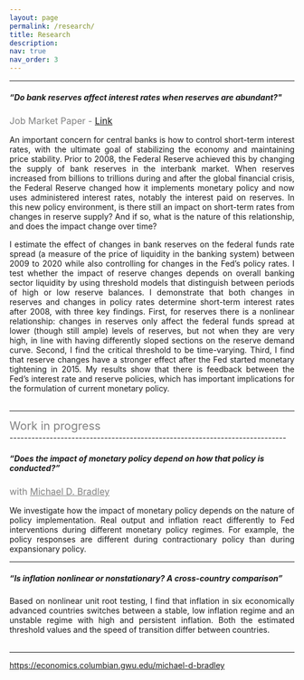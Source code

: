 ```yaml
---
layout: page
permalink: /research/
title: Research
description:
nav: true
nav_order: 3
---
```

----------------------------------------------------------------------------
##### **“Do bank reserves affect interest rates when reserves are abundant?"**
<div style="font-size: 16px"><span style="color:grey">Job Market Paper - <a href="/assets/pdf/fk-langowski_jmp.pdf" target="_blank">Link</a></span></div>
<p style="margin:15px;"></p>
<div style="text-align: justify">An important concern for central banks is how to control short-term interest rates, with the ultimate goal of stabilizing the economy and maintaining price stability. Prior to 2008, the Federal Reserve achieved this by changing the supply of bank reserves in the interbank market. When reserves increased from billions to trillions during and after the global financial crisis, the Federal Reserve changed how it implements monetary policy and now uses administered interest rates, notably the interest paid on reserves. In this new policy environment, is there still an impact on short-term rates from changes in reserve supply? And if so, what is the nature of this relationship, and does the impact change over time?</div>
<p style="margin:15px;"></p>
<div style="text-align: justify">I estimate the effect of changes in bank reserves on the federal funds rate spread (a measure of the price of liquidity in the banking system) between 2009 to 2020 while also controlling for changes in the Fed’s policy rates. I test whether the impact of reserve changes depends on overall banking sector liquidity by using threshold models that distinguish between periods of high or low reserve balances. I demonstrate that both changes in reserves and changes in policy rates determine short-term interest rates after 2008, with three key findings. First, for reserves there is a nonlinear relationship: changes in reserves only affect the federal funds spread at lower (though still ample) levels of reserves, but not when they are very high, in line with having differently sloped sections on the reserve demand curve. Second, I find the critical threshold to be time-varying. Third, I find that reserve changes have a stronger effect after the Fed started monetary tightening in 2015. My results show that there is feedback between the Fed’s interest rate and reserve policies, which has important implications for the formulation of current monetary policy.</div>
<br>

----------------------------------------------------------------------------
<div style="font-size: 20px"><span style="color:grey">Work in progress</span></div>
----------------------------------------------------------------------------

##### **“Does the impact of monetary policy depend on how that policy is conducted?”**
<div style="font-size: 16px"><span style="color:grey">with <a href="https://economics.columbian.gwu.edu/michael-d-bradley" target="_blank" style="color:grey">Michael D. Bradley</a></span></div>
<p style="margin:15px;"></p>
<div style="text-align: justify">We investigate how the impact of monetary policy depends on the nature of policy implementation. Real output and inflation react differently to Fed interventions during different monetary policy regimes. For example, the policy responses are different during contractionary policy than during expansionary policy.</div>

----------------------------------------------------------------------------

##### **“Is inflation nonlinear or nonstationary? A cross-country comparison”**
<p style="margin:15px;"></p>
<div style="text-align: justify">Based on nonlinear unit root testing, I find that inflation in six economically advanced countries switches
between a stable, low inflation regime and an unstable regime with high and persistent inflation. Both the estimated threshold values and the speed of transition differ between countries.</div>
<br>

----------------------------------------------------------------------------
https://economics.columbian.gwu.edu/michael-d-bradley